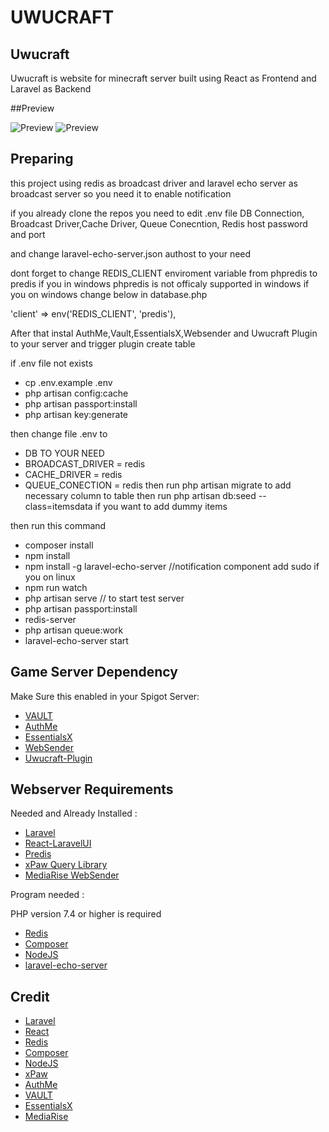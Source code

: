 # UWUCRAFT

## Uwucraft

Uwucraft is website for minecraft server built using React as Frontend and Laravel as Backend

##Preview

![Preview](https://raw.githubusercontent.com/damarsimple/Uwucraft/master/screenshot/1.png)
![Preview](https://raw.githubusercontent.com/damarsimple/Uwucraft/master/screenshot/2.png)

## Preparing

this project using redis as broadcast driver and laravel echo server as broadcast server so you need it to enable notification

if you already clone the repos you need to edit .env file
DB Connection, Broadcast Driver,Cache Driver, Queue Conecntion, Redis host password and port

and change laravel-echo-server.json authost to your need

dont forget to change REDIS_CLIENT enviroment variable from phpredis to predis if you in windows
phpredis is not officaly supported in windows if you on windows change below in database.php

'client' => env('REDIS_CLIENT', 'predis'),

After that instal AuthMe,Vault,EssentialsX,Websender and Uwucraft Plugin to your server
and trigger plugin create table

if .env file not exists
- cp .env.example .env
- php artisan config:cache
- php artisan passport:install
- php artisan key:generate

then change file .env to
- DB TO YOUR NEED
- BROADCAST_DRIVER = redis
- CACHE_DRIVER = redis
- QUEUE_CONECTION = redis
then run php artisan migrate to add necessary column to table
then run php artisan db:seed --class=itemsdata if you want to add dummy items

then run this command
- composer install
- npm install
- npm install -g laravel-echo-server //notification component add sudo if you on linux
- npm run watch
- php artisan serve // to start test server 
- php artisan passport:install
- redis-server
- php artisan queue:work
- laravel-echo-server start

## Game Server Dependency

Make Sure this enabled in your Spigot Server:

- [VAULT](https://www.spigotmc.org/resources/vault.34315/)
- [AuthMe](https://www.spigotmc.org/resources/authmereloaded.6269/)
- [EssentialsX](https://www.spigotmc.org/resources/essentialsx.9089/)
- [WebSender](https://www.spigotmc.org/resources/websender-send-command-with-php-bungee-and-bukkit-support.33909/)
- [Uwucraft-Plugin](https://github.com/damarsimple/Uwucraft-Plugin)

## Webserver Requirements

Needed and Already Installed :

- [Laravel](https://laravel.com/)
- [React-LaravelUI](https://packagist.org/packages/laravel/ui)
- [Predis](https://packagist.org/packages/predis/predis)
- [xPaw Query Library](https://packagist.org/packages/xpaw/php-minecraft-query)
- [MediaRise WebSender](https://www.spigotmc.org/resources/websender-send-command-with-php-bungee-and-bukkit-support.33909/)

Program needed :

  PHP version 7.4 or higher is required

- [Redis](https://redis.com/)
- [Composer](https://getcomposer.org/)
- [NodeJS](https://nodejs.org/)
- [laravel-echo-server](https://nodejs.org/)

## Credit

- [Laravel](https://laravel.com/)
- [React](https://reactjs.org/)
- [Redis](https://redis.com/)
- [Composer](https://getcomposer.org/)
- [NodeJS](https://nodejs.org/)
- [xPaw](https://github.com/xPaw/PHP-Minecraft-Query)
- [AuthMe](https://www.spigotmc.org/resources/authmereloaded.6269/)
- [VAULT](https://www.spigotmc.org/resources/vault.34315/)
- [EssentialsX](https://www.spigotmc.org/resources/essentialsx.9089/)
- [MediaRise](https://www.spigotmc.org/resources/authors/mediarise.75913/)
